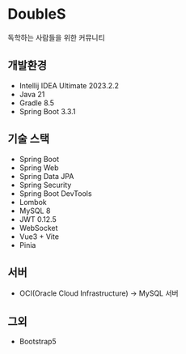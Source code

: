 # DoubleS
독학하는 사람들을 위한 커뮤니티

## 개발환경
* Intellij IDEA Ultimate 2023.2.2
* Java 21
* Gradle 8.5
* Spring Boot 3.3.1

## 기술 스택
* Spring Boot
* Spring Web
* Spring Data JPA
* Spring Security
* Spring Boot DevTools
* Lombok
* MySQL 8
* JWT 0.12.5
* WebSocket
* Vue3 + Vite
* Pinia

## 서버
* OCI(Oracle Cloud Infrastructure) -> MySQL 서버

## 그외
* Bootstrap5